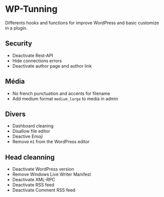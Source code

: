 # WP-Tunning
Differents hooks and functions for improve WordPress and basic customize in a plugin.

## Security
- Deactivate Rest-API
- Hide connections errors
- Deactivate author page and author link

## Média
- No french punctuation and accents for filename
- Add medium format `medium_large` to media in admin

## Divers
- Dashboard cleaning
- Disallow file editor
- Deactive Emoji
- Remove `H1` from the WordPress editor

## Head cleanning
- Deactivate WordPress version
- Remove Windows Live Writer Manifest
- Deactivate XML-RPC
- Deactivate RSS feed
- Deactivate Comment RSS feed



